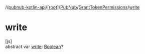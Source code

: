 //[pubnub-kotlin-api](../../../../index.md)/[[root]](../../index.md)/[PubNub](../index.md)/[GrantTokenPermissions](index.md)/[write](write.md)

# write

[js]\
abstract var [write](write.md): [Boolean](https://kotlinlang.org/api/core/kotlin-stdlib/kotlin/-boolean/index.html)?
